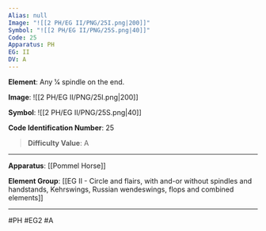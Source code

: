 ```yaml
---
Alias: null
Image: "![[2 PH/EG II/PNG/25I.png|200]]"
Symbol: "![[2 PH/EG II/PNG/25S.png|40]]"
Code: 25
Apparatus: PH
EG: II
DV: A
---
```

**Element**: Any 1⁄4 spindle on the end.

**Image**:
![[2 PH/EG II/PNG/25I.png|200]]

**Symbol**:
![[2 PH/EG II/PNG/25S.png|40]]

**Code Identification Number**: 25

>**Difficulty Value**: A

___
**Apparatus**: [[Pommel Horse]]

**Element Group**: [[EG II - Circle and flairs, with and-or without spindles and handstands, Kehrswings, Russian wendeswings, flops and combined elements]]
___
#PH #EG2 #A

